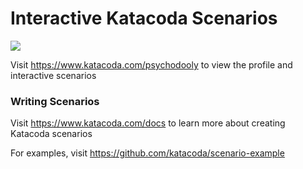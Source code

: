 # Interactive Katacoda Scenarios

[![](http://shields.katacoda.com/katacoda/psychodooly/count.svg)](https://www.katacoda.com/psychodooly "Get your profile on Katacoda.com")

Visit https://www.katacoda.com/psychodooly to view the profile and interactive scenarios

### Writing Scenarios
Visit https://www.katacoda.com/docs to learn more about creating Katacoda scenarios

For examples, visit https://github.com/katacoda/scenario-example
